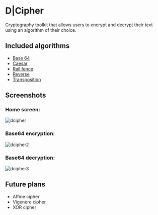 # D|Cipher
Cryptography toolkit that allows users to encrypt and decrypt their text using an algorithm of their choice.

## Included algorithms

  - [Base 64](https://en.wikipedia.org/wiki/Base64)
  - [Caesar](https://en.wikipedia.org/wiki/Caesar_cipher)
  - [Rail fence](https://en.wikipedia.org/wiki/Rail_fence_cipher)
  - [Reverse](https://en.wikipedia.org/wiki/Substitution_cipher)
  - [Transposition](https://en.wikipedia.org/wiki/Transposition_cipher) 

## Screenshots
### Home screen:
![dcipher](https://github.com/Knign/D-Cipher/assets/110326359/5cfb93e8-3b4b-4b2f-90e0-35cb2543c2bd)
### Base64 encryption:
![dcipher2](https://github.com/Knign/D-Cipher/assets/110326359/db9670ca-2d45-4a90-9ef3-3805c4cabd56)
### Base64 decryption:
![dcipher3](https://github.com/Knign/D-Cipher/assets/110326359/92fdde1e-c1ff-422b-b262-e07cf788b3df)


## Future plans
- Affine cipher
- Vigenère cipher
- XOR cipher

